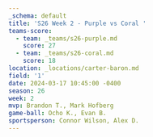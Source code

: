 ```yaml
---
_schema: default
title: 'S26 Week 2 - Purple vs Coral '
teams-score:
  - team: _teams/s26-purple.md
    score: 27
  - team: _teams/s26-coral.md
    score: 18
location: _locations/carter-baron.md
field: '1'
date: 2024-03-17 10:45:00 -0400
season: 26
week: 2
mvp: Brandon T., Mark Hofberg
game-ball: Ocho K., Evan B.
sportsperson: Connor Wilson, Alex D.
---
```

